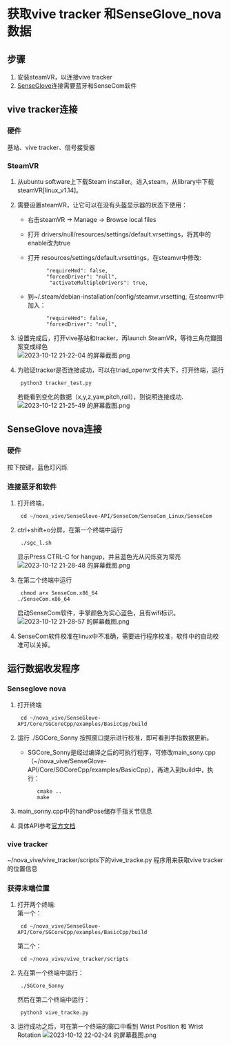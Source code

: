 # 获取vive tracker 和SenseGlove_nova数据
## 步骤
1. 安装steamVR，以连接vive tracker  
2. [SenseGlove](https://github.com/Adjuvo/SenseGlove-API)连接需要蓝牙和SenseCom软件  


## vive tracker连接
### 硬件
基站、vive tracker、信号接受器

### SteamVR
1. 从ubuntu software上下载Steam installer。进入steam，从library中下载steamVR[linux_v1.14]。  
2. 需要设置steamVR，让它可以在没有头盔显示器的状态下使用：  
    - 右击steamVR -> Manage -> Browse local files  
    - 打开 drivers/null/resources/settings/default.vrsettings，将其中的enable改为true
    - 打开 resources/settings/default.vrsettings，在steamvr中修改:  
  
                "requireHmd": false,  
                "forcedDriver": "null",  
                 "activateMultipleDrivers": true,   
   -  到~/.steam/debian-installation/config/steamvr.vrsetting, 在steamvr中加入：

                "requireHmd": false,  
                "forcedDriver": "null", 
    
3. 设置完成后，打开vive基站和tracker，再launch SteamVR，等待三角花瓣图案变成绿色  
   ![2023-10-12 21-22-04 的屏幕截图.png](https://s2.loli.net/2023/10/12/VGfUdPQN6LJeuiR.png)
4. 为验证tracker是否连接成功，可以在triad_openvr文件夹下，打开终端，运行  
   
        python3 tracker_test.py
    若能看到变化的数据（x,y,z,yaw,pitch,roll），则说明连接成功.
    ![2023-10-12 21-25-49 的屏幕截图.png](https://s2.loli.net/2023/10/12/8Fq5QwTELk6CsUn.png)
   

## SenseGlove nova连接
### 硬件
按下按键，蓝色灯闪烁
### 连接蓝牙和软件

1. 打开终端，  
   
        cd ~/nova_vive/SenseGlove-API/SenseCom/SenseCom_Linux/SenseCom
2. ctrl+shift+o分屏，在第一个终端中运行  
   
        ./sgc_l.sh  
   显示Press CTRL-C for hangup，并且蓝色光从闪烁变为常亮
   ![2023-10-12 21-28-48 的屏幕截图.png](https://s2.loli.net/2023/10/12/haVxf4OUsb9GmKN.png)
3. 在第二个终端中运行  
   
        chmod a+x SenseCom.x86_64
       ./SenseCom.x86_64  
   启动SenseCom软件，手掌颜色为实心蓝色，且有wifi标识。  
   ![2023-10-12 21-28-57 的屏幕截图.png](https://s2.loli.net/2023/10/12/7hGOBZJXWcFaIKm.png)  
4. SenseCom软件校准在linux中不准确，需要进行程序校准，软件中的自动校准可以关掉。

## 运行数据收发程序
### Senseglove nova
					
1. 打开终端   
   
        cd ~/nova_vive/SenseGlove-API/Core/SGCoreCpp/examples/BasicCpp/build
2. 运行  ./SGCore_Sonny 按照窗口提示进行校准，即可看到手指数据更新。  
   * SGCore_Sonny是经过编译之后的可执行程序，可修改main_sony.cpp（~/nova_vive/SenseGlove-API/Core/SGCoreCpp/examples/BasicCpp），再进入到build中，执行：
  
     		cmake ..  
        	make
3. main_sonny.cpp中的handPose储存手指关节信息
4. 具体API参考[官方文档](https://senseglove.gitlab.io/SenseGloveDocs/native/cpp-reference.html)  

### vive tracker

  ~/nova_vive/vive_tracker/scripts下的vive_tracke.py 程序用来获取vive tracker的位置信息

### 获得末端位置
1. 打开两个终端:  
    第一个：
        
        cd ~/nova_vive/SenseGlove-API/Core/SGCoreCpp/examples/BasicCpp/build
    第二个：

        cd ~/nova_vive/vive_tracker/scripts

2. 先在第一个终端中运行：  
   
        ./SGCore_Sonny
    然后在第二个终端中运行：

        python3 vive_tracke.py
3. 运行成功之后，可在第一个终端的窗口中看到 Wrist Position 和 Wrist Rotation
   ![2023-10-12 22-02-24 的屏幕截图.png](https://s2.loli.net/2023/10/12/yTIBanW7qPkuVbK.png)



   
